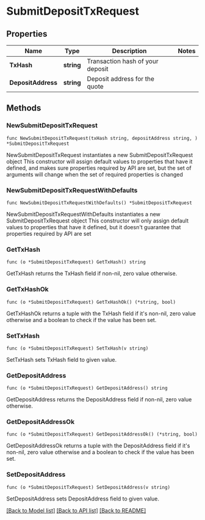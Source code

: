 # SubmitDepositTxRequest

## Properties

Name | Type | Description | Notes
------------ | ------------- | ------------- | -------------
**TxHash** | **string** | Transaction hash of your deposit | 
**DepositAddress** | **string** | Deposit address for the quote | 

## Methods

### NewSubmitDepositTxRequest

`func NewSubmitDepositTxRequest(txHash string, depositAddress string, ) *SubmitDepositTxRequest`

NewSubmitDepositTxRequest instantiates a new SubmitDepositTxRequest object
This constructor will assign default values to properties that have it defined,
and makes sure properties required by API are set, but the set of arguments
will change when the set of required properties is changed

### NewSubmitDepositTxRequestWithDefaults

`func NewSubmitDepositTxRequestWithDefaults() *SubmitDepositTxRequest`

NewSubmitDepositTxRequestWithDefaults instantiates a new SubmitDepositTxRequest object
This constructor will only assign default values to properties that have it defined,
but it doesn't guarantee that properties required by API are set

### GetTxHash

`func (o *SubmitDepositTxRequest) GetTxHash() string`

GetTxHash returns the TxHash field if non-nil, zero value otherwise.

### GetTxHashOk

`func (o *SubmitDepositTxRequest) GetTxHashOk() (*string, bool)`

GetTxHashOk returns a tuple with the TxHash field if it's non-nil, zero value otherwise
and a boolean to check if the value has been set.

### SetTxHash

`func (o *SubmitDepositTxRequest) SetTxHash(v string)`

SetTxHash sets TxHash field to given value.


### GetDepositAddress

`func (o *SubmitDepositTxRequest) GetDepositAddress() string`

GetDepositAddress returns the DepositAddress field if non-nil, zero value otherwise.

### GetDepositAddressOk

`func (o *SubmitDepositTxRequest) GetDepositAddressOk() (*string, bool)`

GetDepositAddressOk returns a tuple with the DepositAddress field if it's non-nil, zero value otherwise
and a boolean to check if the value has been set.

### SetDepositAddress

`func (o *SubmitDepositTxRequest) SetDepositAddress(v string)`

SetDepositAddress sets DepositAddress field to given value.



[[Back to Model list]](../README.md#documentation-for-models) [[Back to API list]](../README.md#documentation-for-api-endpoints) [[Back to README]](../README.md)


